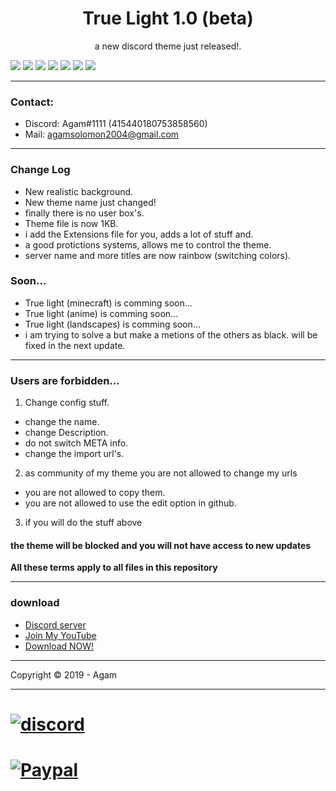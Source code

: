 <h1 align="center">True Light 1.0 (beta)</h1>
<p align="center">a new discord theme just released!.</p>

![](https://i.imgur.com/hVs2RcX.png)
![](https://imgur.com/MGlk0d9.png)
![](https://imgur.com/25scWpZ.png)
![](https://imgur.com/IH71S7e.png)
![](https://imgur.com/Q4T8dBK.png)
![](https://imgur.com/DHsFiyJ.png)
![](https://imgur.com/ElftN9L.png)

---
### Contact:
+ Discord: Agam#1111 (415440180753858560)
+ Mail: agamsolomon2004@gmail.com

---
### Change Log
- New realistic background.
- New theme name just changed!
- finally there is no user box's. 
- Theme file is now 1KB.
- i add the Extensions file for you, adds a lot of stuff and.
- a good protictions systems, allows me to control the theme.
- server name and more titles are now rainbow (switching colors).

### Soon...
- True light (minecraft) is comming soon...
- True light (anime) is comming soon...
- True light (landscapes) is comming soon...
- i am trying to solve a but make a metions of the others as black. will be fixed in the next update.

---
### Users are forbidden...
1. Change config stuff.
- change the name.
- change Description.
- do not switch META info.
- change the import url's.
2. as community of my theme you are not allowed to change my urls
- you are not allowed to copy them.
- you are not allowed to use the edit option in github.
3. if you will do the stuff above 
#### the theme will be blocked and you will not have access to new updates
**All these terms apply to all files in this repository**

---
### download
- [Discord server](https://discord.gg/JC9rT64)
- [Join My YouTube](http://x-gamer.ml)
- [Download NOW!](http://download2265.mediafire.com/1k3fxoy53ztg/26d9fr4xbh0bbof/TrueLightV1.0.theme.css)

---
Copyright © 2019 - Agam

---
# [![discord][discord-badge]][discord-link]


[discord-badge]: https://i.imgur.com/SdjZQZ6.png
[discord-link]: https://discord.gg/JC9rT64

# [![Paypal][paypal-badge]][paypal-link]
[paypal-badge]: https://img.shields.io/badge/Paypal-Donate!-%2300457C.svg?logo=paypal&style=flat-square
[paypal-link]: paypal.me/agamsolomon0011
